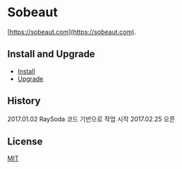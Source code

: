 # Sobeaut

[https://sobeaut.com](https://sobeaut.com).


## Install and Upgrade

* [Install](INSTALL.md)
* [Upgrade](UPGRADE.md)

## History

2017.01.02 RaySoda 코드 기반으로 작업 시작
2017.02.25 오픈

## License

[MIT](LICENSE)
